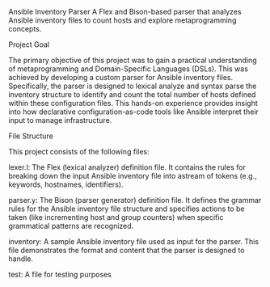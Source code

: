 Ansible Inventory Parser
A Flex and Bison-based parser that analyzes Ansible inventory files to count hosts and explore metaprogramming concepts.

Project Goal

The primary objective of this project was to gain a practical understanding of metaprogramming and Domain-Specific Languages (DSLs). This was achieved by developing a custom parser for Ansible inventory files. Specifically, the parser is designed to lexical analyze and syntax parse the inventory structure to identify and count the total number of hosts defined within these configuration files. This hands-on experience provides insight into how declarative configuration-as-code tools like Ansible interpret their input to manage infrastructure.

File Structure

This project consists of the following files:

lexer.l: The Flex (lexical analyzer) definition file. It contains the rules for breaking down the input Ansible inventory file into astream of tokens (e.g., keywords, hostnames, identifiers).

parser.y: The Bison (parser generator) definition file. It defines the grammar rules for the Ansible inventory file structure and specifies actions to be taken (like incrementing host and group counters) when specific grammatical patterns are recognized.

inventory: A sample Ansible inventory file used as input for the parser. This file demonstrates the format and content that the parser is designed to handle.

test: A file for testing purposes
